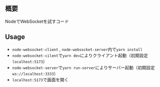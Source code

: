 ## 概要
NodeでWebSocketを試すコード

## Usage
+ `node-websocket-client` , `node-websocket-server`内で`yarn install`
+ `node-websocket-cilent`で`yarn dev`によりクライアント起動（初期設定`localhost:5173`）
+ `node-websocket-server`で`yarn run-server`によりサーバー起動（初期設定`ws://localhost:3333`）
+ `localhost:5173`で画面を開く
